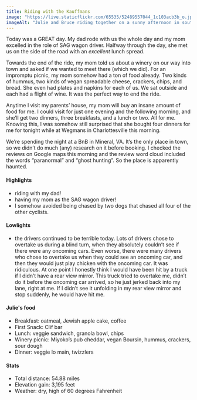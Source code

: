 ```yaml
---
title: Riding with the Kauffmans
image: "https://live.staticflickr.com/65535/52489557044_1c103acb3b_o.jpg"
imageAlt: "Julie and Bruce riding together on a sunny afternoon in southern Virginia"
---
```


Today was a GREAT day. My dad rode with us the whole day and my mom excelled in the role of SAG wagon driver. Halfway through the day, she met us on the side of the road with an _excellent_ lunch spread. 

Towards the end of the ride, my mom told us about a winery on our way into town and asked if we wanted to meet there (which we did). For an impromptu picnic, my mom somehow had a ton of food already. Two kinds of hummus, two kinds of vegan spreadable cheese, crackers, chips, and bread. She even had plates and napkins for each of us. We sat outside and each had a flight of wine. It was the perfect way to end the ride. 

Anytime I visit my parents’ house, my mom will buy an insane amount of food for me. I could visit for just one evening and the following morning, and she’ll get two dinners, three breakfasts, and a lunch or two. All for me. Knowing this, I was somehow still surprised that she bought four dinners for me for tonight while at Wegmans in Charlottesville this morning. 

We’re spending the night at a BnB in Mineral, VA. It’s the only place in town, so we didn’t do much (any) research on it before booking. I checked the reviews on Google maps this morning and the review word cloud included the words “paranormal” and “ghost hunting”. So the place is apparently haunted. 

#### Highlights
- riding with my dad!
- having my mom as the SAG wagon driver!
- I somehow avoided being chased by two dogs that chased all four of the other cyclists. 

#### Lowlights
- the drivers continued to be terrible today. Lots of drivers chose to overtake us during a blind turn, when they absolutely couldn’t see if there were any oncoming cars. Even worse, there were many drivers who chose to overtake us when they could see an oncoming car, and then they would just play chicken with the oncoming car. It was ridiculous. At one point I honestly think I would have been hit by a truck if I didn’t have a rear view mirror. This truck tried to overtake me, didn’t do it before the oncoming car arrived, so he just jerked back into my lane, right at me. If I didn’t see it unfolding in my rear view mirror and stop suddenly, he would have hit me. 

#### Julie's food
- Breakfast: oatmeal, Jewish apple cake, coffee
- First Snack: Clif bar
- Lunch: veggie sandwich, granola bowl, chips
- Winery picnic: Miyoko’s pub cheddar, vegan Boursin, hummus, crackers, sour dough  
- Dinner: veggie lo main, twizzlers

#### Stats
- Total distance: 54.88 miles
- Elevation gain: 3,195 feet
- Weather: dry, high of 60 degrees Fahrenheit
